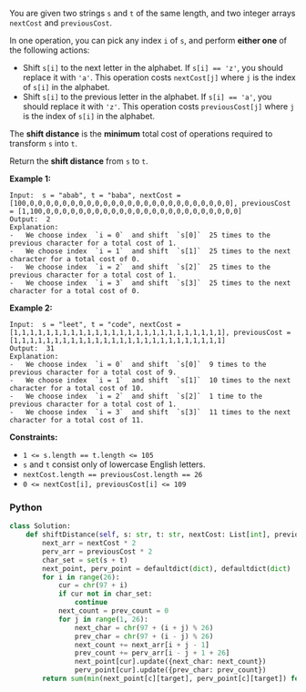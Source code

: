 You are given two strings  `s`  and  `t`  of the same length, and two integer arrays  `nextCost`  and  `previousCost`.

In one operation, you can pick any index  `i`  of  `s`, and perform  **either one**  of the following actions:

- Shift  `s[i]`  to the next letter in the alphabet. If  `s[i] == 'z'`, you should replace it with  `'a'`. This
  operation costs  `nextCost[j]`  where  `j`  is the index of  `s[i]`  in the alphabet.
- Shift  `s[i]`  to the previous letter in the alphabet. If  `s[i] == 'a'`, you should replace it with  `'z'`. This
  operation costs  `previousCost[j]`  where  `j`  is the index of  `s[i]`  in the alphabet.

The  **shift distance**  is the  **minimum**  total cost of operations required to transform  `s`  into  `t`.

Return the  **shift distance**  from  `s`  to  `t`.

**Example 1:**

```
Input:  s = "abab", t = "baba", nextCost = [100,0,0,0,0,0,0,0,0,0,0,0,0,0,0,0,0,0,0,0,0,0,0,0,0,0], previousCost = [1,100,0,0,0,0,0,0,0,0,0,0,0,0,0,0,0,0,0,0,0,0,0,0,0,0]
Output:  2
Explanation:
-   We choose index  `i = 0`  and shift  `s[0]`  25 times to the previous character for a total cost of 1.
-   We choose index  `i = 1`  and shift  `s[1]`  25 times to the next character for a total cost of 0.
-   We choose index  `i = 2`  and shift  `s[2]`  25 times to the previous character for a total cost of 1.
-   We choose index  `i = 3`  and shift  `s[3]`  25 times to the next character for a total cost of 0.
```

**Example 2:**

```
Input:  s = "leet", t = "code", nextCost = [1,1,1,1,1,1,1,1,1,1,1,1,1,1,1,1,1,1,1,1,1,1,1,1,1,1], previousCost = [1,1,1,1,1,1,1,1,1,1,1,1,1,1,1,1,1,1,1,1,1,1,1,1,1,1]
Output:  31
Explanation:
-   We choose index  `i = 0`  and shift  `s[0]`  9 times to the previous character for a total cost of 9.
-   We choose index  `i = 1`  and shift  `s[1]`  10 times to the next character for a total cost of 10.
-   We choose index  `i = 2`  and shift  `s[2]`  1 time to the previous character for a total cost of 1.
-   We choose index  `i = 3`  and shift  `s[3]`  11 times to the next character for a total cost of 11.
```

**Constraints:**

- `1 <= s.length == t.length <= 105`
- `s`  and  `t`  consist only of lowercase English letters.
- `nextCost.length == previousCost.length == 26`
- `0 <= nextCost[i], previousCost[i] <= 109`

### Python

```python
class Solution:
    def shiftDistance(self, s: str, t: str, nextCost: List[int], previousCost: List[int]) -> int:
        next_arr = nextCost * 2
        perv_arr = previousCost * 2
        char_set = set(s + t)
        next_point, perv_point = defaultdict(dict), defaultdict(dict)
        for i in range(26):
            cur = chr(97 + i)
            if cur not in char_set:
                continue
            next_count = prev_count = 0
            for j in range(1, 26):
                next_char = chr(97 + (i + j) % 26)
                prev_char = chr(97 + (i - j) % 26)
                next_count += next_arr[i + j - 1]
                prev_count += perv_arr[i - j + 1 + 26]
                next_point[cur].update({next_char: next_count})
                perv_point[cur].update({prev_char: prev_count})
        return sum(min(next_point[c][target], perv_point[c][target]) for c, target in zip(s, t) if c != target)
```
